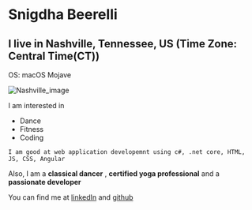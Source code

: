 # Snigdha Beerelli
## I live in Nashville, Tennessee, US (Time Zone: Central Time(CT))
OS: macOS Mojave

![Nashville_image](https://www.scnashville.org/uploads/8/3/3/8/83385630/nashville-skyline-hdr_orig.jpg)

I am interested in
* Dance
* Fitness
* Coding

```
I am good at web application developemnt using c#, .net core, HTML, JS, CSS, Angular

```
Also, I am a __classical dancer__ , __certified yoga professional__ and a __passionate developer__


You can find me at [linkedIn](https://www.linkedin.com/in/snigdha-beerelli-655b2299) and [github](https://github.com/snigdhabeerelli)
